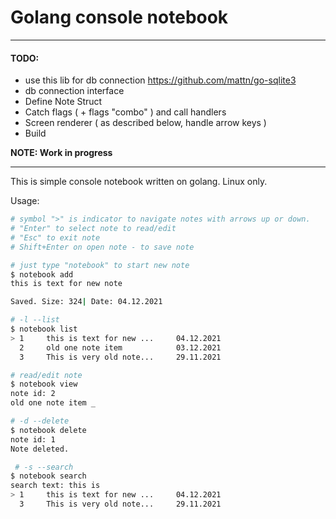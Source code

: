 # Golang console notebook

---

#### TODO:
- use this lib for db connection https://github.com/mattn/go-sqlite3
- db connection interface
- Define Note Struct
- Catch flags ( + flags "combo" ) and call handlers
- Screen renderer ( as described below, handle arrow keys )
- Build 

**NOTE: Work in progress**

---

This is simple console notebook written on golang. Linux only.

Usage:

```bash
# symbol ">" is indicator to navigate notes with arrows up or down.
# "Enter" to select note to read/edit
# "Esc" to exit note
# Shift+Enter on open note - to save note

# just type "notebook" to start new note
$ notebook add
this is text for new note

Saved. Size: 324| Date: 04.12.2021

# -l --list
$ notebook list
> 1     this is text for new ...     04.12.2021
  2     old one note item            03.12.2021
  3     This is very old note...     29.11.2021

# read/edit note
$ notebook view 
note id: 2
old one note item _

# -d --delete
$ notebook delete 
note id: 1
Note deleted.

 # -s --search
$ notebook search 
search text: this is
> 1     this is text for new ...     04.12.2021
  3     This is very old note...     29.11.2021
```
